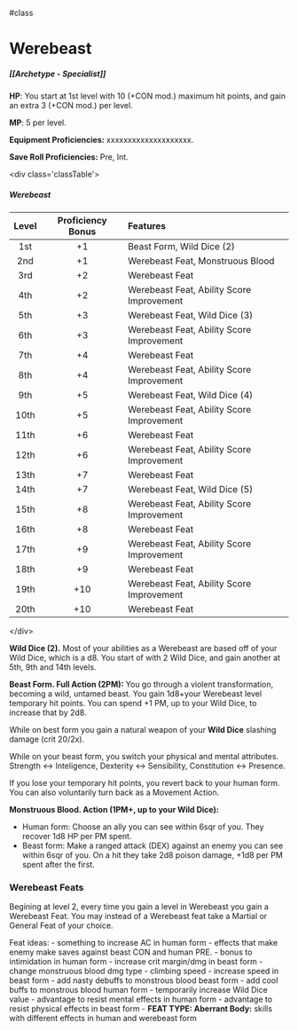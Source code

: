 #class
# Werebeast
##### [[Archetype - Specialist]]

**HP**: You start at 1st level with 10 (+CON mod.) maximum hit points, and gain an extra 3 (+CON mod.) per level.

**MP**: 5 per level.

**Equipment Proficiencies:** xxxxxxxxxxxxxxxxxxxx.

**Save Roll Proficiencies:** Pre, Int.

\<div class='classTable'>
##### Werebeast
| Level | Proficiency Bonus | Features                                  |
|:-----:|:-----------------:|:----------------------------------------- |
|  1st  |        +1         | Beast Form, Wild Dice (2)                                |
|  2nd  |        +1         | Werebeast Feat, Monstruous Blood          |
|  3rd  |        +2         | Werebeast Feat                            |
|  4th  |        +2         | Werebeast Feat, Ability Score Improvement |
|  5th  |        +3         | Werebeast Feat, Wild Dice (3)       |
|  6th  |        +3         | Werebeast Feat, Ability Score Improvement |
|  7th  |        +4         | Werebeast Feat                            |
|  8th  |        +4         | Werebeast Feat, Ability Score Improvement |
|  9th  |        +5         | Werebeast Feat, Wild Dice (4)       |
| 10th  |        +5         | Werebeast Feat, Ability Score Improvement |
| 11th  |        +6         | Werebeast Feat                            |
| 12th  |        +6         | Werebeast Feat, Ability Score Improvement |
| 13th  |        +7         | Werebeast Feat                            |
| 14th  |        +7         | Werebeast Feat, Wild Dice (5)       | 
| 15th  |        +8         | Werebeast Feat, Ability Score Improvement |
| 16th  |        +8         | Werebeast Feat                            |
| 17th  |        +9         | Werebeast Feat, Ability Score Improvement |
| 18th  |        +9         | Werebeast Feat                            |
| 19th  |        +10        | Werebeast Feat, Ability Score Improvement |
| 20th  |        +10        | Werebeast Feat                            |
\</div>

**Wild Dice (2).** Most of your abilities as a Werebeast are based off of your Wild Dice, which is a d8. You start of with 2 Wild Dice, and gain another at 5th, 9th and 14th levels.

**Beast Form. Full Action (2PM):** You go through a violent transformation, becoming a wild, untamed beast. You gain 1d8+your Werebeast level temporary hit points. You can spend +1 PM, up to your Wild Dice, to increase that by 2d8.

While on best form you gain a natural weapon of your **Wild Dice** slashing damage (crit 20/2x).

While on your beast form, you switch your physical and mental attributes. Strength <-> Inteligence, Dexterity <-> Sensibility, Constitution <-> Presence.

If you lose your temporary hit points, you revert back to your human form. You can also voluntarily turn back as a Movement Action.

**Monstruous Blood. Action (1PM+, up to your Wild Dice):** 
- Human form: Choose an ally you can see within 6sqr of you. They recover 1d8 HP per PM spent.
- Beast form: Make a ranged attack (DEX) against an enemy you can see within 6sqr of you. On a hit they take 2d8 poison damage, +1d8 per PM spent after the first.

### Werebeast Feats

Begining at level 2, every time you gain a level in Werebeast you gain a Werebeast Feat. You may instead of a Werebeast feat take a Martial or General Feat of your choice.

Feat ideas:
	- something to increase AC in human form
	- effects that make enemy make saves against beast CON and human PRE.
	- bonus to intimidation in human form
	- increase crit margin/dmg in beast form
	- change monstruous blood dmg type
	- climbing speed
	- increase speed in beast form
	- add nasty debuffs to monstrous blood beast form
	- add cool buffs to monstrous blood human form
	- temporarily increase Wild Dice value
	- advantage to resist mental effects in human form
	- advantage to resist physical effects in beast form
	- **FEAT TYPE: Aberrant Body:** skills with different effects in human and werebeast form